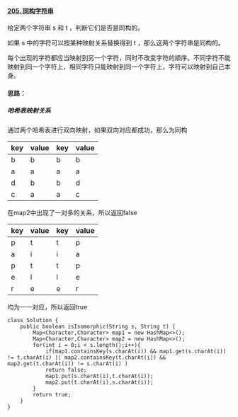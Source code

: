 #### [205. 同构字符串](https://leetcode.cn/problems/isomorphic-strings/)

给定两个字符串 s 和 t ，判断它们是否是同构的。

如果 s 中的字符可以按某种映射关系替换得到 t ，那么这两个字符串是同构的。

每个出现的字符都应当映射到另一个字符，同时不改变字符的顺序。不同字符不能映射到同一个字符上，相同字符只能映射到同一个字符上，字符可以映射到自己本身。

#### 思路：

##### 哈希表映射关系

通过两个哈希表进行双向映射，如果双向对应都成功，那么为同构

| key  | value | key  | value |
| ---- | ----- | ---- | ----- |
| b    | b     | b    | b     |
| a    | a     | a    | a     |
| d    | b     | b    | d     |
| c    | a     | a    | c     |

在map2中出现了一对多的关系，所以返回false

| key  | value | key  | value |
| ---- | ----- | ---- | ----- |
| p    | t     | t    | p     |
| a    | i     | i    | a     |
| p    | t     | t    | p     |
| e    | l     | l    | e     |
| r    | e     | e    | r     |

均为一一对应，所以返回true

```
class Solution {
    public boolean isIsomorphic(String s, String t) {
        Map<Character,Character> map1 = new HashMap<>();
        Map<Character,Character> map2 = new HashMap<>();
        for(int i = 0;i < s.length();i++){
            if(map1.containsKey(s.charAt(i)) && map1.get(s.charAt(i)) != t.charAt(i) || map2.containsKey(t.charAt(i)) && map2.get(t.charAt(i)) != s.charAt(i) )
            return false;
            map1.put(s.charAt(i),t.charAt(i));
            map2.put(t.charAt(i),s.charAt(i));
        }
        return true;
    }
}
```

